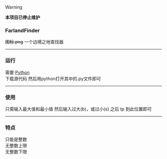 >[!WARNING]
>**本项目已停止维护**
### FarlandFinder

~~图标.png~~ 一个边境之地查找器

---

### 运行

需要 [Python](https://www.python.org/)\
下载源代码 然后用python打开其中的.py文件即可

---

### 使用

只需输入最大值和最小值 然后输入过大(b)，或过小(s) 之后 tp 到此位置即可

---

### 特点

只能是整数</br>
无整数上限</br>
无整数下限

